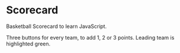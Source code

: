 # Scorecard
 Basketball Scorecard to learn JavaScript.
 
 Three buttons for every team, to add 1, 2 or 3 points. Leading team is highlighted green.
